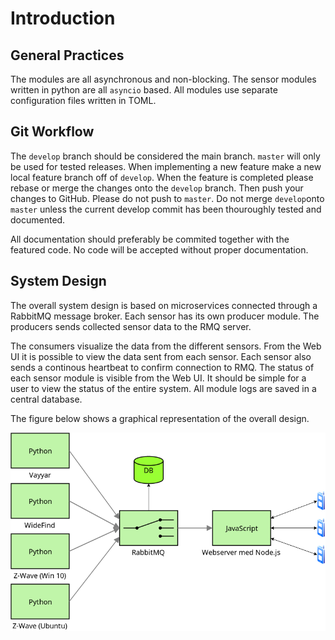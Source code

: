 # Introduction

## General Practices

The modules are all asynchronous and non-blocking. The sensor modules written
in python are all `asyncio` based. All modules use separate configuration files
written in TOML. 

## Git Workflow

The `develop` branch should be considered the main branch. `master` will only
be used for tested releases. When implementing a new feature make a new local
feature branch off of `develop`. When the feature is completed please rebase or
merge the changes onto the `develop` branch. Then push your changes to GitHub.
Please do not push to `master`. Do not merge `develop`onto `master` unless the
current develop commit has been thouroughly tested and documented.

All documentation should preferably be commited together with the featured code. 
No code will be accepted without proper documentation.

## System Design

The overall system design is based on microservices connected through a
RabbitMQ message broker. Each sensor has its own producer module. The producers
sends collected sensor data to the RMQ server.

The consumers visualize the data from the different sensors. From the Web UI it
is possible to view the data sent from each sensor. Each sensor also sends a
continous heartbeat to confirm connection to RMQ. The status of each sensor
module is visible from the Web UI. It should be simple for a user to view the
status of the entire system. All module logs are saved in a central database.

The figure below shows a graphical representation of the overall design.

![system design](../img/system_design.png)

